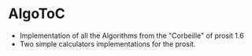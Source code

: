 # AlgoToC
* Implementation of all the Algorithms from the "Corbeille" of prosit 1.6
* Two simple calculators implementations for the prosit.
